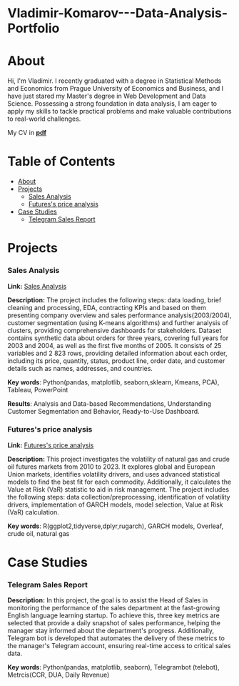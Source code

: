 # Vladimir-Komarov---Data-Analysis-Portfolio

# About 

Hi, I'm Vladimir. I recently graduated with a degree in Statistical Methods and Economics from Prague University of Economics and Business, and I have just stared my Master's degree in Web Development and Data Science. Possessing a strong foundation in data analysis, I am eager to apply my skills to tackle practical problems and make valuable contributions to real-world challenges.

My CV in [**pdf**](https://github.com/BuravV/Vladimir-Komarov---Data-Analysis-Portfolio/blob/main/cv_komarov_vladimir.pdf)

# Table of Contents
- [About](#section-1)
- [Projects](#section-2)
  - [Sales Analysis](#subsection-21)
  - [Futures's price analysis](#subsection-22)
- [Case Studies](#section-3)
  - [Telegram Sales Report](#subsection-31)
<!-- The rest of your content goes here -->


# Projects

### Sales Analysis

**Link:** [Sales Analysis](https://github.com/BuravV/Vladimir-Komarov---Data-Analysis-Portfolio/tree/main/Sales%20Analysis)

**Description:**  The project includes the following steps: data loading, brief cleaning and processing, EDA, contracting KPIs and based on them presenting company overview and sales performance analysis(2003/2004), customer segmentation (using K-means algorithms) and further analysis of clusters, providing comprehensive dashboards for stakeholders. Dataset contains synthetic data about orders for  three years, covering full years for 2003 and 2004, as well as the first five months of 2005. It consists of 25 variables and 2 823 rows, providing detailed information about each order, including its price, quantity, status, product line, order date, and customer details such as names, addresses, and countries.

**Key words**: Python(pandas, matplotlib, seaborn,sklearn, Kmeans, PCA), Tableau, PowerPoint  

**Results**: Analysis and Data-based Recommendations, Understanding Customer Segmentation and Behavior, Ready-to-Use Dashboard.

### Futures's price analysis 

**Link:** [Futures's price analysis](https://github.com/BuravV/Vladimir-Komarov---Data-Analysis-Portfolio/tree/main/Futures's%20price%20analysis)

**Description:** This project investigates the volatility of natural gas and crude oil futures markets from 2010 to 2023. It explores global and European Union markets, identifies volatility drivers, and uses advanced statistical models to find the best fit for each commodity. Additionally, it calculates the Value at Risk (VaR) statistic to aid in risk management. The project includes the following steps: data collection/preprocessing, identification of volatility drivers, implementation of GARCH models, model selection, Value at Risk (VaR) calculation.

**Key words**: R(ggplot2,tidyverse,dplyr,rugarch), GARCH models, Overleaf, crude oil, natural gas

# Case Studies

### Telegram Sales Report 

**Description:** In this project, the goal is to assist the Head of Sales in monitoring the performance of the sales department at the fast-growing English language learning startup. To achieve this, three key metrics are selected that provide a daily snapshot of sales performance, helping the manager stay informed about the department's progress. Additionally, Telegram bot is developed that automates the delivery of these metrics to the manager's Telegram account, ensuring real-time access to critical sales data. 

**Key words**: Python(pandas, matplotlib, seaborn), Telegrambot (telebot), Metrcis(CCR, DUA, Daily Revenue)
